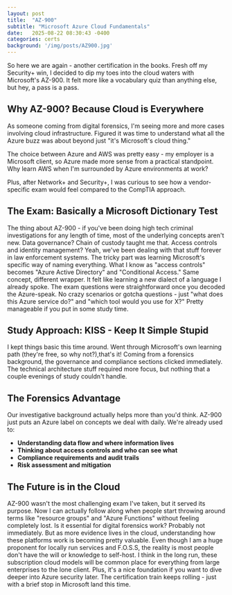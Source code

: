 ```yaml
---
layout: post
title:  "AZ-900"
subtitle: "Microsoft Azure Cloud Fundamentals"
date:   2025-08-22 08:30:43 -0400
categories: certs
background: '/img/posts/AZ900.jpg'
---
```


<p> So here we are again - another certification in the books. Fresh off my Security+ win, I decided to dip my toes into the cloud waters with Microsoft's AZ-900. It felt more like a vocabulary quiz than anything else, but hey, a pass is a pass.</p>

<h2 class="section-heading">Why AZ-900? Because Cloud is Everywhere</h2>

<p>As someone coming from digital forensics, I'm seeing more and more cases involving cloud infrastructure. Figured it was time to understand what all the Azure buzz was about beyond just "it's Microsoft's cloud thing."</p>

<p>The choice between Azure and AWS was pretty easy - my employer is a Microsoft client, so Azure made more sense from a practical standpoint. Why learn AWS when I'm surrounded by Azure environments at work?</p>

<p>Plus, after Network+ and Security+, I was curious to see how a vendor-specific exam would feel compared to the CompTIA approach.</p>

<h2 class="section-heading">The Exam: Basically a Microsoft Dictionary Test</h2>

<p>The thing about AZ-900 - if you've been doing high tech criminal investigations for any length of time, most of the underlying concepts aren't new. Data governance? Chain of custody taught me that. Access controls and identity management? Yeah, we've been dealing with that stuff forever in law enforcement systems. The tricky part was learning Microsoft's specific way of naming everything. What I know as "access controls" becomes "Azure Active Directory" and "Conditional Access." Same concept, different wrapper. It felt like learning a new dialect of a language I already spoke. The exam questions were straightforward once you decoded the Azure-speak. No crazy scenarios or gotcha questions - just "what does this Azure service do?" and "which tool would you use for X?" Pretty manageable if you put in some study time.</p>

<h2 class="section-heading">Study Approach: KISS - Keep It Simple Stupid</h2>

<p>I kept things basic this time around. Went through Microsoft's own learning path (they're free, so why not?),that's it! Coming from a forensics background, the governance and compliance sections clicked immediately. The technical architecture stuff required more focus, but nothing that a couple evenings of study couldn't handle.</p>

<h2 class="section-heading">The Forensics Advantage</h2>

<p>Our investigative background actually helps more than you'd think. AZ-900 just puts an Azure label on concepts we deal with daily.  We're already used to:</p>

<ul>
    <li><strong>Understanding data flow and where information lives</li></strong>
    <li><strong>Thinking about access controls and who can see what</li></strong>
    <li><strong>Compliance requirements and audit trails</li></strong>
    <li><strong>Risk assessment and mitigation</li></strong>
</ul>

<h2 class="section-heading">The Future is in the Cloud</h2>

<p> AZ-900 wasn't the most challenging exam I've taken, but it served its purpose. Now I can actually follow along when people start throwing around terms like "resource groups" and "Azure Functions" without feeling completely lost. Is it essential for digital forensics work? Probably not immediately. But as more evidence lives in the cloud, understanding how these platforms work is becoming pretty valuable. Even though I am a huge proponent for locally run services and F.O.S.S, the reality is most people don't have the will or knowledge to self-host. I think in the long run, these subscription cloud models will be common place for everything from large enterprises to the lone client. Plus, it's a nice foundation if you want to dive deeper into Azure security later. The certification train keeps rolling - just with a brief stop in Microsoft land this time.</p>